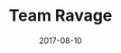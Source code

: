 ---
title: "Team Ravage"
date: "2017-08-10"
description: "A project I made for the freeCodeCamp Certification"
featuredImage: ../images/gatsby-astronaut.png
url: "http://www.codepen.io"
tags: ["html", "css", "javascript", "vue"]
---